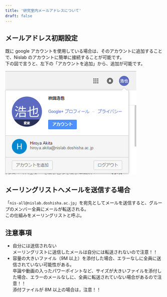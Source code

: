 ```yaml
---
title: '研究室内メールアドレスについて'
draft: false
---
```


## メールアドレス初期設定

既に google アカウントを使用している場合は、そのアカウントに追加することで、Nislab のアカウントに簡単に接続することが可能です。  
下の図で言うと、左下の「アカウントを追加」から、追加が可能です。

![研究室メールアドレス](account.png)

## メーリングリストへメールを送信する場合

「`nis-all@nislab.doshisha.ac.jp`」を宛先としてメールを送信すると、グループのメンバー全員にメールが転送される。  
この仕組みをメーリングリストと呼ぶ。

## 注意事項

- 自分には送信されない  
  メーリングリストに送信したメールは自分には転送されないので注意！！
- 容量の大きいファイル（9M 以上）を添付した場合、エラーなしに全員に送信されていない可能性がある。  
  卒論や動画の入ったパワーポイントなど、サイズが大きいファイルを添付した場合、エラーのメールなしに、全員に転送されていない場合があるので注意！！  
  添付ファイルが 8M 以上の場合は，注意！！
